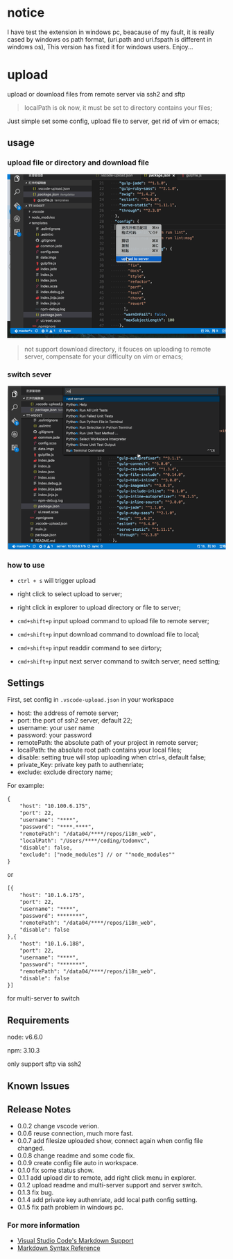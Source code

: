 # notice

I have test the extension in windows pc, beacause of my fault, it is really cased by windows os path format,
(uri.path and uri.fspath is different in windows os), This version has fixed it for windows users.
Enjoy...

# upload

upload or download files from remote server via ssh2 and sftp

> localPath is ok now, it must be set to directory contains your files;

Just simple set some config, upload file to server, get rid of vim or emacs;

## usage

### upload file or directory and download file

![usage](./upload.gif)

> not support download directory, it fouces on uploading to remote server, 
compensate for your difficulty on vim or emacs;

### switch sever

![switch](./switch.gif)

### how to use

* `ctrl + s` will trigger upload

* right click to select upload to server;

* right click in explorer to upload directory or file to server;

* `cmd+shift+p` input upload command to upload file to remote server;

* `cmd+shift+p` input download command to download file to local;

* `cmd+shift+p` input readdir command to see dirtory;

* `cmd+shift+p` input next server command to switch server, need setting;

## Settings

First, set config in `.vscode-upload.json` in your workspace

* host: the address of remote server;
* port: the port of ssh2 server, default 22;
* username: your user name
* password: your password
* remotePath: the absolute path of your project in remote server;
* localPath: the absolute root path contains your local files;
* disable: setting true will stop uploading when ctrl+s, default false;
* private_Key: private key path to authenriate;
* exclude: exclude directory name;

For example:

```
{
    "host": "10.100.6.175",
    "port": 22,
    "username": "****",
    "password": "****.****",
    "remotePath": "/data04/****/repos/i18n_web",
    "localPath": "/Users/****/coding/todomvc",
    "disable": false,
    "exclude": ["node_modules"] // or ""node_modules""
}
```
or
```
[{
    "host": "10.1.6.175",
    "port": 22,
    "username": "****",
    "password": ********",
    "remotePath": "/data04/****/repos/i18n_web",
    "disable": false
},{
    "host": "10.1.6.188",
    "port": 22,
    "username": "****",
    "password": "*******",
    "remotePath": "/data04/****/repos/i18n_web",
    "disable": false
}]
```
for multi-server to switch

## Requirements

node: v6.6.0

npm: 3.10.3

only support sftp via ssh2

## Known Issues

## Release Notes

* 0.0.2 change vscode verion.
* 0.0.6 reuse connection, much more fast.
* 0.0.7 add filesize uploaded show, connect again when config file changed.
* 0.0.8 change readme and some code fix.
* 0.0.9 create config file auto in workspace.
* 0.1.0 fix some status show.
* 0.1.1 add upload dir to remote, add right click menu in explorer.
* 0.1.2 upload readme and multi-server support and server switch.
* 0.1.3 fix bug.
* 0.1.4 add private key authenriate,  add local path config setting.
* 0.1.5 fix path problem in windows pc.

### For more information

* [Visual Studio Code's Markdown Support](http://code.visualstudio.com/docs/languages/markdown)
* [Markdown Syntax Reference](https://help.github.com/articles/markdown-basics/)

